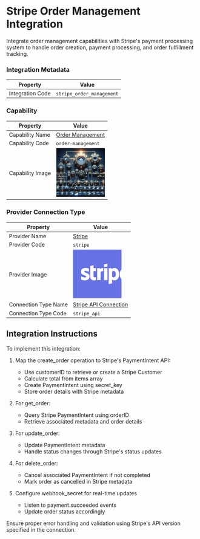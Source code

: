 # Stripe Order Management Integration
Integrate order management capabilities with Stripe's payment processing system to handle order creation, payment processing, and order fulfillment tracking.

### Integration Metadata
| Property | Value |
|----------|------|
| Integration Code | `stripe_order_management` |

### Capability
| Property | Value |
|----------|------|
| Capability Name | [Order Management](../../capability/order-management) |
| Capability Code | `order-management` |
| Capability Image | ![Order Management Capability Square Image](../../capability/order-management/images/order-management_square.png) |

### Provider Connection Type
| Property | Value |
|----------|------|
| Provider Name | [Stripe](../../provider/stripe) |
| Provider Code | `stripe` |
| Provider Image | ![Stripe Provider Square Image](../../provider/stripe/images/stripe_square.png) |
| Connection Type Name | [Stripe API Connection](../../provider/stripe#stripe_api) |
| Connection Type Code | `stripe_api` |

## Integration Instructions
To implement this integration:

1. Map the create_order operation to Stripe's PaymentIntent API:
   - Use customerID to retrieve or create a Stripe Customer
   - Calculate total from items array
   - Create PaymentIntent using secret_key
   - Store order details with Stripe metadata

2. For get_order:
   - Query Stripe PaymentIntent using orderID
   - Retrieve associated metadata and order details

3. For update_order:
   - Update PaymentIntent metadata
   - Handle status changes through Stripe's status updates

4. For delete_order:
   - Cancel associated PaymentIntent if not completed
   - Mark order as cancelled in Stripe metadata

5. Configure webhook_secret for real-time updates
   - Listen to payment.succeeded events
   - Update order status accordingly

Ensure proper error handling and validation using Stripe's API version specified in the connection.